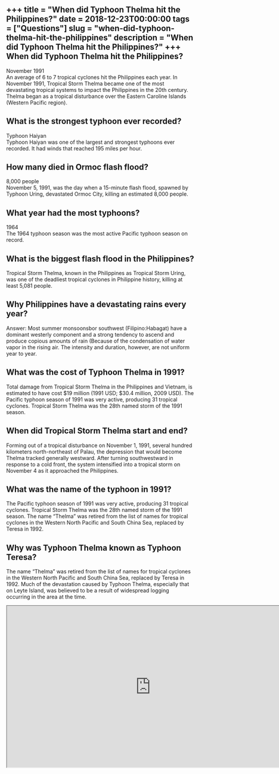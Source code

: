 +++
title = "When did Typhoon Thelma hit the Philippines?"
date = 2018-12-23T00:00:00
tags = ["Questions"]
slug = "when-did-typhoon-thelma-hit-the-philippines"
description = "When did Typhoon Thelma hit the Philippines?"
+++
When did Typhoon Thelma hit the Philippines?
--------------------------------------------

November 1991  
An average of 6 to 7 tropical cyclones hit the Philippines each year. In November 1991, Tropical Storm Thelma became one of the most devastating tropical systems to impact the Philippines in the 20th century. Thelma began as a tropical disturbance over the Eastern Caroline Islands (Western Pacific region).

What is the strongest typhoon ever recorded?
--------------------------------------------

Typhoon Haiyan  
Typhoon Haiyan was one of the largest and strongest typhoons ever recorded. It had winds that reached 195 miles per hour.

How many died in Ormoc flash flood?
-----------------------------------

8,000 people  
November 5, 1991, was the day when a 15-minute flash flood, spawned by Typhoon Uring, devastated Ormoc City, killing an estimated 8,000 people.

What year had the most typhoons?
--------------------------------

1964  
The 1964 typhoon season was the most active Pacific typhoon season on record.

What is the biggest flash flood in the Philippines?
---------------------------------------------------

Tropical Storm Thelma, known in the Philippines as Tropical Storm Uring, was one of the deadliest tropical cyclones in Philippine history, killing at least 5,081 people.

Why Philippines have a devastating rains every year?
----------------------------------------------------

Answer: Most summer monsoonsbor southwest (Filipino:Habagat) have a dominant westerly component and a strong tendency to ascend and produce copious amounts of rain (Because of the condensation of water vapor in the rising air. The intensity and duration, however, are not uniform year to year.

What was the cost of Typhoon Thelma in 1991?
--------------------------------------------

Total damage from Tropical Storm Thelma in the Philippines and Vietnam, is estimated to have cost $19 million (1991 USD; $30.4 million, 2009 USD). The Pacific typhoon season of 1991 was very active, producing 31 tropical cyclones. Tropical Storm Thelma was the 28th named storm of the 1991 season.

When did Tropical Storm Thelma start and end?
---------------------------------------------

Forming out of a tropical disturbance on November 1, 1991, several hundred kilometers north-northeast of Palau, the depression that would become Thelma tracked generally westward. After turning southwestward in response to a cold front, the system intensified into a tropical storm on November 4 as it approached the Philippines.

What was the name of the typhoon in 1991?
-----------------------------------------

The Pacific typhoon season of 1991 was very active, producing 31 tropical cyclones. Tropical Storm Thelma was the 28th named storm of the 1991 season. The name “Thelma” was retired from the list of names for tropical cyclones in the Western North Pacific and South China Sea, replaced by Teresa in 1992.

Why was Typhoon Thelma known as Typhoon Teresa?
-----------------------------------------------

The name “Thelma” was retired from the list of names for tropical cyclones in the Western North Pacific and South China Sea, replaced by Teresa in 1992. Much of the devastation caused by Typhoon Thelma, especially that on Leyte Island, was believed to be a result of widespread logging occurring in the area at the time.

<iframe allow="accelerometer; autoplay; clipboard-write; encrypted-media; gyroscope; picture-in-picture" allowfullscreen="" class="__youtube_prefs__  epyt-is-override  no-lazyload" data-no-lazy="1" data-origheight="433" data-origwidth="770" data-skipgform_ajax_framebjll="" height="433" id="_ytid_76410" loading="lazy" src="https://www.youtube.com/embed/JflgVBctcM0?enablejsapi=1&autoplay=0&cc_load_policy=0&cc_lang_pref=&iv_load_policy=1&loop=0&modestbranding=0&rel=1&fs=1&playsinline=0&autohide=2&theme=dark&color=red&controls=1&" title="YouTube player" width="770"></iframe>